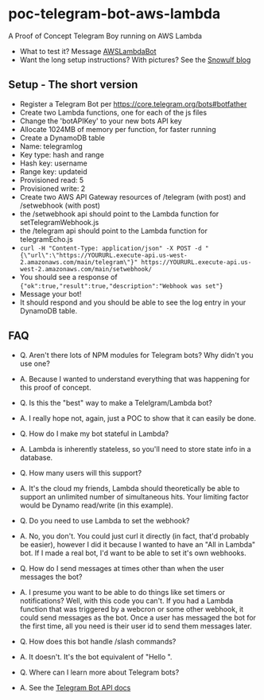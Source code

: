 # poc-telegram-bot-aws-lambda
A Proof of Concept Telegram Boy running on AWS Lambda

* What to test it? Message [AWSLambdaBot](http://telegram.me/AWSLambdaBot)
* Want the long setup instructions? With pictures? See the [Snowulf blog](https://snowulf.com/2015/08/28/tutorial-poc-telegram-bot-running-in-aws-lambda/)

## Setup - The short version
* Register a Telegram Bot per https://core.telegram.org/bots#botfather
* Create two Lambda functions, one for each of the js files
 * Change the 'botAPIKey' to your new bots API key
 * Allocate 1024MB of memory per function, for faster running
* Create a DynamoDB table
 * Name: telegramlog
 * Key type: hash and range
 * Hash key: username
 * Range key: updateid
 * Provisioned read: 5
 * Provisioned write: 2
* Create two AWS API Gateway resources of /telegram (with post) and /setwebhook (with post)
 * the /setwebhook api should point to the Lambda function for setTelegramWebhook.js
 * the /telegram api should point to the Lambda function for telegramEcho.js
* `curl -H "Content-Type: application/json" -X POST -d "{\"url\":\"https://YOURURL.execute-api.us-west-2.amazonaws.com/main/telegram\"}" https://YOURURL.execute-api.us-west-2.amazonaws.com/main/setwebhook/`
 * You should see a response of `{"ok":true,"result":true,"description":"Webhook was set"}`
* Message your bot!
* It should respond and you should be able to see the log entry in your DynamoDB table.

## FAQ
* Q. Aren't there lots of NPM modules for Telegram bots? Why didn't you use one?
* A. Because I wanted to understand everything that was happening for this proof of concept.


* Q. Is this the "best" way to make a Telelgram/Lambda bot?
* A. I really hope not, again, just a POC to show that it can easily be done.


* Q. How do I make my bot stateful in Lambda?
* A. Lambda is inherently stateless, so you'll need to store state info in a database.


* Q. How many users will this support?
* A. It's the cloud my friends, Lambda should theoretically be able to support an unlimited number of simultaneous hits. Your limiting factor would be Dynamo read/write (in this example).


* Q. Do you need to use Lambda to set the webhook?
* A. No, you don't. You could just curl it directly (in fact, that'd probably be easier), however I did it because I wanted to have an "All in Lambda" bot. If I made a real bot, I'd want to be able to set it's own webhooks.


* Q. How do I send messages at times other than when the user messages the bot?
* A. I presume you want to be able to do things like set timers or notifications? Well, with this code you can't. If you had a Lambda function that was triggered by a webcron or some other webhook, it could send messages as the bot. Once a user has messaged the bot for the first time, all you need is their user id to send them messages later.


* Q. How does this bot handle /slash commands?
* A. It doesn't. It's the bot equivalent of "Hello <username>".


* Q. Where can I learn more about Telegram bots?
* A. See the [Telegram Bot API docs](https://core.telegram.org/bots)
